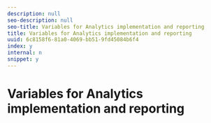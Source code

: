 ```yaml
---
description: null
seo-description: null
seo-title: Variables for Analytics implementation and reporting
title: Variables for Analytics implementation and reporting
uuid: 6c8158f6-81a0-4069-bb51-9fd45084b6f4
index: y
internal: n
snippet: y
---
```


# Variables for Analytics implementation and reporting

